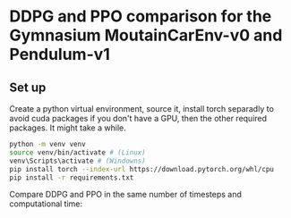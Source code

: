 # DDPG and PPO comparison for the Gymnasium MoutainCarEnv-v0 and Pendulum-v1

## Set up 


Create a python virtual environment, source it, install torch separadly to avoid cuda packages if you don't have a GPU, then the other required packages. It might take a while.
```sh
python -m venv venv
source venv/bin/activate # (Linux)
venv\Scripts\activate # (Windowns)
pip install torch --index-url https://download.pytorch.org/whl/cpu 
pip install -r requirements.txt
```

Compare DDPG and PPO in the same number of timesteps and computational time: